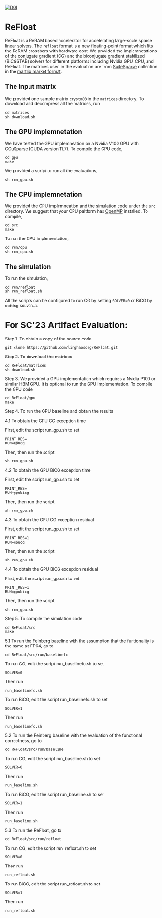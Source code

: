 [![DOI](https://zenodo.org/badge/658977766.svg)](https://zenodo.org/badge/latestdoi/658977766)

# ReFloat

ReFloat is a ReRAM based accelerator for accelerating large-scale sparse linear solvers. 
The `refloat` format is a new floating-point format which fits the ReRAM crossbars with hardware cost.
We provided the implemnetations of the conjugate gradient (CG) and the 
biconjugate gradient stabilized (BiCGSTAB) solvers for different platforms including Nvidia GPU, CPU, and ReFloat. 
The matrices used in the evaluation are from [SuiteSparse](https://sparse.tamu.edu) collection in the [martrix market 
format](https://math.nist.gov/MatrixMarket/formats.html).

## The input matrix

We provided one sample matrix `crystm03` in the `matrices` directory. To download and decompress all the matrices, run

    cd matrices
    sh download.sh

## The GPU implemnetation

We have tested the GPU implemneation on a Nvidia V100 GPU with CCuSparse (CUDA version 11.7). To compile the GPU code,

    cd gpu
    make

We provided a script to run all the evaluations,

    sh run_gpu.sh

## The CPU implemnetation

We provided the CPU implemneation and the simulation code under the `src` directory. We suggest that your CPU paltform has [OpenMP](https://www.openmp.org) installed. To compile,

    cd src
    make

To run the CPU implementation, 

    cd run/cpu
    sh run_cpu.sh

## The simulation

To run the simulation,

    cd run/refloat
    sh run_refloat.sh

All the scripts can be configured to run CG by setting `SOLVER=0` or BiCG by setting `SOLVER=1`.


# For SC'23 Artifact Evaluation:

Step 1. To obtain a copy of the source code 

    git clone https://github.com/linghaosong/ReFloat.git 

Step 2. To download the matrices 

    cd ReFloat/matrices 
    sh download.sh

Step 3. We provided a GPU implementation which requires a Nvidia P100 or similar HBM GPU. It is optional to run the GPU implementation. To compile the GPU code

    cd ReFloat/gpu 
    make

Step 4. To run the GPU baseline and obtain the results

4.1 To obtain the GPU CG exception time

First, edit the script run_gpu.sh to set 

    PRINT_RES= 
    RUN=gpucg

Then, then run the script 
    
    sh run_gpu.sh

4.2 To obtain the GPU BiCG exception time

First, edit the script run_gpu.sh to set 

    PRINT_RES= 
    RUN=gpubicg

Then, then run the script 
    
    sh run_gpu.sh

4.3 To obtain the GPU CG exception residual 

First, edit the script run_gpu.sh to set 

    PRINT_RES=1 
    RUN=gpucg

Then, then run the script 
    
    sh run_gpu.sh

4.4 To obtain the GPU BiCG exception residual

First, edit the script run_gpu.sh to set 

    PRINT_RES=1 
    RUN=gpubicg

Then, then run the script 
    
    sh run_gpu.sh

Step 5. To compile the simulation code

    cd ReFloat/src
    make

5.1 To run the Feinberg baseline with the assumption that the funtionality is the same as FP64, go to

    cd ReFloat/src/run/baselinefc

To run CG, edit the script run_baselinefc.sh to set 

    SOLVER=0

Then run

    run_baselinefc.sh

To run BiCG, edit the script run_baselinefc.sh to set 

    SOLVER=1

Then run

    run_baselinefc.sh  


5.2 To run the Feinberg baseline with the evaluation of the functional correctness, go to

    cd ReFloat/src/run/baseline

To run CG, edit the script run_baseline.sh to set 

    SOLVER=0

Then run

    run_baseline.sh

To run BiCG, edit the script run_baseline.sh to set 

    SOLVER=1

Then run

    run_baseline.sh  

5.3 To run the ReFloat, go to

    cd ReFloat/src/run/refloat

To run CG, edit the script run_refloat.sh to set 

    SOLVER=0

Then run

    run_refloat.sh

To run BiCG, edit the script run_refloat.sh to set 

    SOLVER=1

Then run

    run_refloat.sh  
